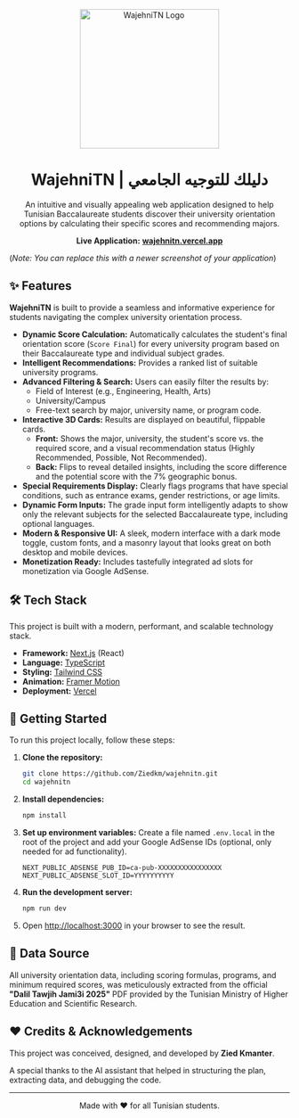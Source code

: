 <div align="center">
  <img src="https://i.ibb.co/PzZftv9/wajehnitn-logo.png" alt="WajehniTN Logo" width="250"/>
  <h1>WajehniTN | دليلك للتوجيه الجامعي</h1>
  <p>
    An intuitive and visually appealing web application designed to help Tunisian Baccalaureate students discover their university orientation options by calculating their specific scores and recommending majors.
  </p>
  <p>
    <strong>Live Application:</strong> <a href="https://wajehnitn.vercel.app/"><strong>wajehnitn.vercel.app</strong></a>
  </p>
</div>

 
(*Note: You can replace this with a newer screenshot of your application*)

## ✨ Features

**WajehniTN** is built to provide a seamless and informative experience for students navigating the complex university orientation process.

- **Dynamic Score Calculation:** Automatically calculates the student's final orientation score (`Score Final`) for every university program based on their Baccalaureate type and individual subject grades.
- **Intelligent Recommendations:** Provides a ranked list of suitable university programs.
- **Advanced Filtering & Search:** Users can easily filter the results by:
    -   Field of Interest (e.g., Engineering, Health, Arts)
    -   University/Campus
    -   Free-text search by major, university name, or program code.
- **Interactive 3D Cards:** Results are displayed on beautiful, flippable cards.
    -   **Front:** Shows the major, university, the student's score vs. the required score, and a visual recommendation status (Highly Recommended, Possible, Not Recommended).
    -   **Back:** Flips to reveal detailed insights, including the score difference and the potential score with the 7% geographic bonus.
- **Special Requirements Display:** Clearly flags programs that have special conditions, such as entrance exams, gender restrictions, or age limits.
- **Dynamic Form Inputs:** The grade input form intelligently adapts to show only the relevant subjects for the selected Baccalaureate type, including optional languages.
- **Modern & Responsive UI:** A sleek, modern interface with a dark mode toggle, custom fonts, and a masonry layout that looks great on both desktop and mobile devices.
- **Monetization Ready:** Includes tastefully integrated ad slots for monetization via Google AdSense.

## 🛠️ Tech Stack

This project is built with a modern, performant, and scalable technology stack.

-   **Framework:** [Next.js](https://nextjs.org/) (React)
-   **Language:** [TypeScript](https://www.typescriptlang.org/)
-   **Styling:** [Tailwind CSS](https://tailwindcss.com/)
-   **Animation:** [Framer Motion](https://www.framer.com/motion/)
-   **Deployment:** [Vercel](https://vercel.com/)

## 🚀 Getting Started

To run this project locally, follow these steps:

1.  **Clone the repository:**
    ```bash
    git clone https://github.com/Ziedkm/wajehnitn.git
    cd wajehnitn
    ```

2.  **Install dependencies:**
    ```bash
    npm install
    ```

3.  **Set up environment variables:**
    Create a file named `.env.local` in the root of the project and add your Google AdSense IDs (optional, only needed for ad functionality).
    ```
    NEXT_PUBLIC_ADSENSE_PUB_ID=ca-pub-XXXXXXXXXXXXXXXX
    NEXT_PUBLIC_ADSENSE_SLOT_ID=YYYYYYYYYY
    ```

4.  **Run the development server:**
    ```bash
    npm run dev
    ```

5.  Open [http://localhost:3000](http://localhost:3000) in your browser to see the result.

## 📄 Data Source

All university orientation data, including scoring formulas, programs, and minimum required scores, was meticulously extracted from the official **"Dalil Tawjih Jami3i 2025"** PDF provided by the Tunisian Ministry of Higher Education and Scientific Research.

## ❤️ Credits & Acknowledgements

This project was conceived, designed, and developed by **Zied Kmanter**.

A special thanks to the AI assistant that helped in structuring the plan, extracting data, and debugging the code.

---

<div align="center">
  Made with ❤️ for all Tunisian students.
</div>
